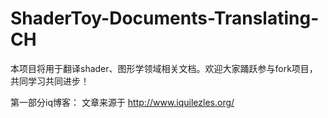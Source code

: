 # ShaderToy-Documents-Translating-CH
本项目将用于翻译shader、图形学领域相关文档。欢迎大家踊跃参与fork项目，共同学习共同进步！

第一部分iq博客：
文章来源于 http://www.iquilezles.org/

